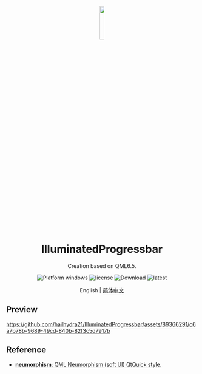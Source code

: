<div align=center>
  <img width="15%" src="alphabet.ico">
</div>

<h1 align="center">
  IlluminatedProgressbar 
</h1>
<p align="center">
  Creation based on QML6.5.
</p>

<p align="center">
  <img src="https://img.shields.io/badge/Platform-windows-blue?color=#4ec820" alt="Platform windows">
  <img src="https://img.shields.io/github/license/hailhydra21/IlluminatedProgressbar.svg" alt="license">
  <img src="https://img.shields.io/github/downloads/hailhydra21/IlluminatedProgressbar/total.svg" alt="Download">
  <img src="https://img.shields.io/github/downloads/hailhydra21/IlluminatedProgressbar/latest/total.svg" alt="latest">
</p>

<p align="center">
  English | <a href="README_zh_CN.md">简体中文</a>
</p>

## Preview
https://github.com/hailhydra21/IlluminatedProgressbar/assets/89366291/c6a7b78b-9689-49cd-840b-82f3c5d7917b

## Reference
+ [**neumorphism**: QML Neumorphism (soft UI) QtQuick style.](https://github.com/SMR76/neumorphism)
